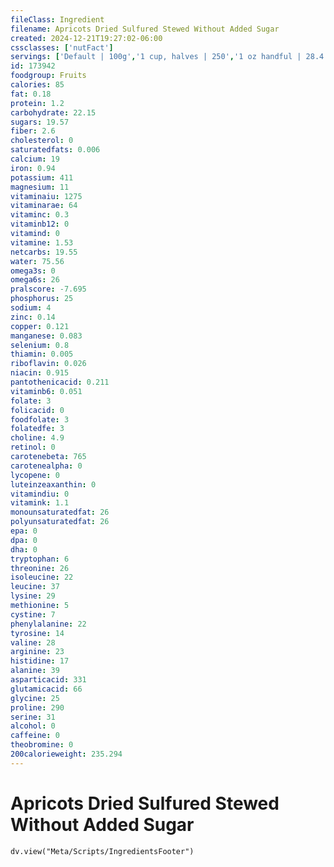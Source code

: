 ```yaml
---
fileClass: Ingredient
filename: Apricots Dried Sulfured Stewed Without Added Sugar
created: 2024-12-21T19:27:02-06:00
cssclasses: ['nutFact']
servings: ['Default | 100g','1 cup, halves | 250','1 oz handful | 28.4']
id: 173942
foodgroup: Fruits
calories: 85
fat: 0.18
protein: 1.2
carbohydrate: 22.15
sugars: 19.57
fiber: 2.6
cholesterol: 0
saturatedfats: 0.006
calcium: 19
iron: 0.94
potassium: 411
magnesium: 11
vitaminaiu: 1275
vitaminarae: 64
vitaminc: 0.3
vitaminb12: 0
vitamind: 0
vitamine: 1.53
netcarbs: 19.55
water: 75.56
omega3s: 0
omega6s: 26
pralscore: -7.695
phosphorus: 25
sodium: 4
zinc: 0.14
copper: 0.121
manganese: 0.083
selenium: 0.8
thiamin: 0.005
riboflavin: 0.026
niacin: 0.915
pantothenicacid: 0.211
vitaminb6: 0.051
folate: 3
folicacid: 0
foodfolate: 3
folatedfe: 3
choline: 4.9
retinol: 0
carotenebeta: 765
carotenealpha: 0
lycopene: 0
luteinzeaxanthin: 0
vitamindiu: 0
vitamink: 1.1
monounsaturatedfat: 26
polyunsaturatedfat: 26
epa: 0
dpa: 0
dha: 0
tryptophan: 6
threonine: 26
isoleucine: 22
leucine: 37
lysine: 29
methionine: 5
cystine: 7
phenylalanine: 22
tyrosine: 14
valine: 28
arginine: 23
histidine: 17
alanine: 39
asparticacid: 331
glutamicacid: 66
glycine: 25
proline: 290
serine: 31
alcohol: 0
caffeine: 0
theobromine: 0
200calorieweight: 235.294
---
```


# Apricots Dried Sulfured Stewed Without Added Sugar

```dataviewjs
dv.view("Meta/Scripts/IngredientsFooter")
```